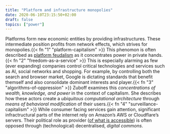 ```yaml
---
title: "Platform and infrastructure monopolies"
date: 2020-06-10T23:15:50+02:00
draft: false
topics: ["power"]
---
```


Platforms form new economic entities by providing infrastructures. These intermediate position profits from network effects, which strives for monopolies.{{< fn "1" "platform-capitalism" >}} This phenomon is often described as [platform feudalism](https://scholarship.law.edu/cgi/viewcontent.cgi?referer=http://scholarship.law.edu/cgi/viewcontent.cgi?article=1470&context=commlaw&httpsredir=1&article=1470&context=commlaw) as it concentrates power in private hands.{{< fn "2" "freedom-as-a-service" >}} This is especially alarming as few (ever expanding) companies control critical technologies and services such as AI, social networks and shopping. For example, by controlling both the search and browser market, Google is dictating standards that benefit themself and also consolidate dominant interests and player.{{< fn "3" "algorithms-of-oppression" >}} Zuboff examines this *concentrations of wealth, knowledge, and power* in the context of capitalism. She describes how these actors create a *ubiquitous computational architecture* through *means of behavioral modification* of their users.{{< fn "4" "surveillance-capitalism" >}}
While consumer facing services gain attention, significant infractructural parts of the internet rely on Amazon’s AWS or Cloudflare’s servers. Their political role as provider ([of what is accessible](https://blog.cloudflare.com/why-we-terminated-daily-stormer/)) is often opposed through (technological) decentralised, *digital commons*.
